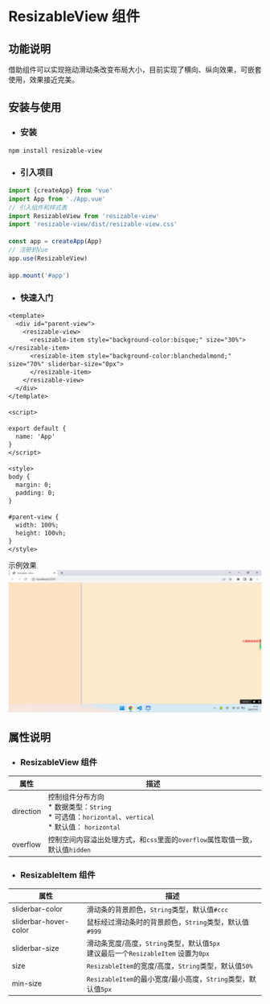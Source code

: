 # ResizableView 组件

## 功能说明  
借助组件可以实现拖动滑动条改变布局大小，目前实现了横向、纵向效果，可嵌套使用，效果接近完美。


## 安装与使用
* ### 安装
```
npm install resizable-view
```
* ### 引入项目
``` javascript
import {createApp} from 'vue'
import App from './App.vue'
// 引入组件和样式表
import ResizableView from 'resizable-view'
import 'resizable-view/dist/resizable-view.css'

const app = createApp(App)
// 注册到Vue
app.use(ResizableView)

app.mount('#app')

```
* ### 快速入门
``` Vue
<template>
  <div id="parent-view">
    <resizable-view>
      <resizable-item style="background-color:bisque;" size="30%"></resizable-item>
      <resizable-item style="background-color:blanchedalmond;" size="70%" sliderbar-size="0px">
      </resizable-item>
    </resizable-view>
  </div>
</template>

<script>

export default {
  name: 'App'
}
</script>

<style>
body {
  margin: 0;
  padding: 0;
}

#parent-view {
  width: 100%;
  height: 100vh;
}
</style>

```
示例效果  
![](./gif/1.gif)

## 属性说明
* ### ResizableView 组件

| 属性 | 描述 |  
| ---- | ---- |
| direction | 控制组件分布方向<br/>* 数据类型：`String`<br/>* 可选值：`horizontal`、`vertical` <br/>* 默认值： `horizontal`|
| overflow | 控制空间内容溢出处理方式，和`css`里面的`overflow`属性取值一致，默认值`hidden`|
* ### ResizableItem 组件

| 属性 | 描述 |  
| ---- | ---- |
| sliderbar-color | 滑动条的背景颜色，`String`类型，默认值`#ccc` |
| sliderbar-hover-color | 鼠标经过滑动条时的背景颜色，`String`类型，默认值`#999` |
| sliderbar-size | 滑动条宽度/高度，`String`类型，默认值`5px`<br/>建议最后一个`ResizableItem` 设置为`0px` |
| size | `ResizableItem`的宽度/高度，`String`类型，默认值`50%` |
| min-size | `ResizableItem`的最小宽度/最小高度，`String`类型，默认值`5px` |
